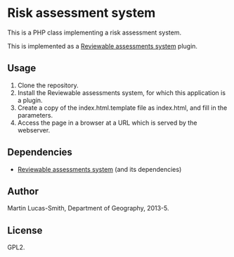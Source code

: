 ﻿Risk assessment system
=======================

This is a PHP class implementing a risk assessment system.

This is implemented as a [Reviewable assessments system](https://github.com/camunigeog/reviewable-assessments/) plugin.


Usage
-----

1. Clone the repository.
2. Install the Reviewable assessments system, for which this application is a plugin.
3. Create a copy of the index.html.template file as index.html, and fill in the parameters.
4. Access the page in a browser at a URL which is served by the webserver.


Dependencies
------------

* [Reviewable assessments system](https://github.com/camunigeog/reviewable-assessments/) (and its dependencies)


Author
------

Martin Lucas-Smith, Department of Geography, 2013-5.


License
-------

GPL2.

